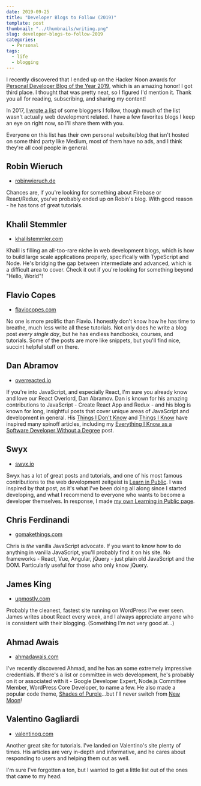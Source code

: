```yaml
---
date: 2019-09-25
title: "Developer Blogs to Follow (2019)"
template: post
thumbnail: "../thumbnails/writing.png"
slug: developer-blogs-to-follow-2019
categories:
  - Personal
tags:
  - life
  - blogging
---
```


I recently discovered that I ended up on the Hacker Noon awards for [Personal Developer Blog of the Year 2019](https://hackernoon.com/personal-developer-blog-of-the-year-hacker-noon-noonies-awards-2019-hz2tu32ql), which is an amazing honor! I got third place. I thought that was pretty neat, so I figured I'd mention it. Thank you all for reading, subscribing, and sharing my content!

In 2017, [I wrote a list](/web-developers-and-bloggers-i-follow-2017/) of some bloggers I follow, though much of the list wasn't actually web development related. I have a few favorites blogs I keep an eye on right now, so I'll share them with you.

Everyone on this list has their own personal website/blog that isn't hosted on some third party like Medium, most of them have no ads, and I think they're all cool people in general.

## Robin Wieruch

- [robinwieruch.de](https://www.robinwieruch.de/)

Chances are, if you're looking for something about Firebase or React/Redux, you've probably ended up on Robin's blog. With good reason - he has tons of great tutorials.

## Khalil Stemmler

- [khalilstemmler.com](https://khalilstemmler.com/)

Khalil is filling an all-too-rare niche in web development blogs, which is how to build large scale applications properly, specifically with TypeScript and Node. He's bridging the gap between intermediate and advanced, which is a difficult area to cover. Check it out if you're looking for something beyond "Hello, World"!

## Flavio Copes

- [flaviocopes.com](https://flaviocopes.com/)

No one is more prolific than Flavio. I honestly don't know how he has time to breathe, much less write all these tutorials. Not only does he write a blog post _every single day_, but he has endless handbooks, courses, and tutorials. Some of the posts are more like snippets, but you'll find nice, succint helpful stuff on there.

## Dan Abramov

- [overreacted.io](https://overreacted.io/)

If you're into JavaScript, and especially React, I'm sure you already know and love our React Overlord, Dan Abramov. Dan is known for his amazing contributions to JavaScript - Create React App and Redux - and his blog is known for long, insightful posts that cover unique areas of JavaScript and development in general. His [Things I Don't Know](https://overreacted.io/things-i-dont-know-as-of-2018/) and [Things I Know](https://overreacted.io/the-elements-of-ui-engineering/) have inspired many spinoff articles, including my [Everything I Know as a Software Developer Without a Degree](/everything-i-know-as-a-software-developer-without-a-degree/) post.

## Swyx

- [swyx.io](https://www.swyx.io/)

Swyx has a lot of great posts and tutorials, and one of his most famous contributions to the web development zeitgeist is [Learn in Public](https://www.swyx.io/writing/learn-in-public/). I was inspired by that post, as it's what I've been doing all along since I started developing, and what I recommend to everyone who wants to become a developer themselves. In response, I made [my own Learning in Public page](/learn).

## Chris Ferdinandi

- [gomakethings.com](https://gomakethings.com/)

Chris is _the_ vanilla JavaScript advocate. If you want to know how to do anything in vanilla JavaScript, you'll probably find it on his site. No frameworks - React, Vue, Angular, jQuery - just plain old JavaScript and the DOM. Particularly useful for those who only know jQuery.

## James King

- [upmostly.com](https://upmostly.com/)

Probably the cleanest, fastest site running on WordPress I've ever seen. James writes about React every week, and I always appreciate anyone who is consistent with their blogging. (Something I'm not very good at...)

## Ahmad Awais

- [ahmadawais.com](https://ahmadawais.com/)

I've recently discovered Ahmad, and he has an some extremely impressive credentials. If there's a list or committee in web development, he's probably on it or associated with it - Google Developer Expert, Node.js Committee Member, WordPress Core Developer, to name a few. He also made a popular code theme, [Shades of Purple](https://github.com/ahmadawais/shades-of-purple-vscode)...but I'll never switch from [New Moon](https://github.com/taniarascia/new-moon)!

## Valentino Gagliardi

- [valentinog.com](https://www.valentinog.com/blog/)

Another great site for tutorials. I've landed on Valentino's site plenty of times. His articles are very in-depth and informative, and he cares about responding to users and helping them out as well.

I'm sure I've forgotten a ton, but I wanted to get a little list out of the ones that came to my head.
